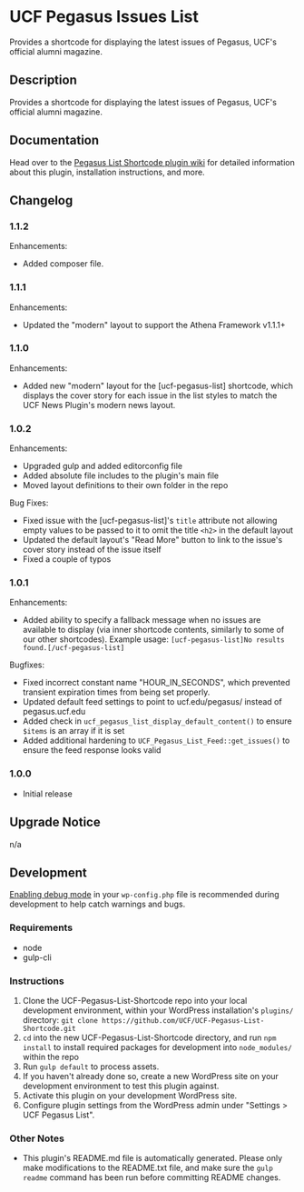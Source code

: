 # UCF Pegasus Issues List #

Provides a shortcode for displaying the latest issues of Pegasus, UCF's official alumni magazine.


## Description ##

Provides a shortcode for displaying the latest issues of Pegasus, UCF's official alumni magazine.

## Documentation ##

Head over to the [Pegasus List Shortcode plugin wiki](https://github.com/UCF/UCF-Pegasus-List-Shortcode/wiki) for detailed information about this plugin, installation instructions, and more.

## Changelog ##

### 1.1.2 ###
Enhancements:
* Added composer file.

### 1.1.1 ###
Enhancements:
* Updated the "modern" layout to support the Athena Framework v1.1.1+

### 1.1.0 ###
Enhancements:
* Added new "modern" layout for the [ucf-pegasus-list] shortcode, which displays the cover story for each issue in the list styles to match the UCF News Plugin's modern news layout.

### 1.0.2 ###
Enhancements:
* Upgraded gulp and added editorconfig file
* Added absolute file includes to the plugin's main file
* Moved layout definitions to their own folder in the repo

Bug Fixes:
* Fixed issue with the [ucf-pegasus-list]'s `title` attribute not allowing empty values to be passed to it to omit the title `<h2>` in the default layout
* Updated the default layout's "Read More" button to link to the issue's cover story instead of the issue itself
* Fixed a couple of typos

### 1.0.1 ###
Enhancements:
* Added ability to specify a fallback message when no issues are available to display (via inner shortcode contents, similarly to some of our other shortcodes). Example usage: `[ucf-pegasus-list]No results found.[/ucf-pegasus-list]`

Bugfixes:
* Fixed incorrect constant name "HOUR_IN_SECONDS", which prevented transient expiration times from being set properly.
* Updated default feed settings to point to ucf.edu/pegasus/ instead of pegasus.ucf.edu
* Added check in `ucf_pegasus_list_display_default_content()` to ensure `$items` is an array if it is set
* Added additional hardening to `UCF_Pegasus_List_Feed::get_issues()` to ensure the feed response looks valid

### 1.0.0 ###
* Initial release


## Upgrade Notice ##

n/a


## Development ##

[Enabling debug mode](https://codex.wordpress.org/Debugging_in_WordPress) in your `wp-config.php` file is recommended during development to help catch warnings and bugs.

### Requirements ###
* node
* gulp-cli

### Instructions ###
1. Clone the UCF-Pegasus-List-Shortcode repo into your local development environment, within your WordPress installation's `plugins/` directory: `git clone https://github.com/UCF/UCF-Pegasus-List-Shortcode.git`
2. `cd` into the new UCF-Pegasus-List-Shortcode directory, and run `npm install` to install required packages for development into `node_modules/` within the repo
3. Run `gulp default` to process assets.
4. If you haven't already done so, create a new WordPress site on your development environment to test this plugin against.
5. Activate this plugin on your development WordPress site.
6. Configure plugin settings from the WordPress admin under "Settings > UCF Pegasus List".

### Other Notes ###
* This plugin's README.md file is automatically generated. Please only make modifications to the README.txt file, and make sure the `gulp readme` command has been run before committing README changes.
